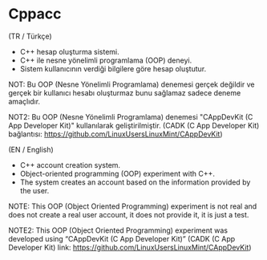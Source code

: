 # Cppacc

(TR / Türkçe)

* C++ hesap oluşturma sistemi.
* C++ ile nesne yönelimli programlama (OOP) deneyi.
* Sistem kullanıcının verdiği bilgilere göre hesap oluştutur.

NOT: Bu OOP (Nesne Yönelimli Programlama) denemesi gerçek değildir ve gerçek bir kullanıcı hesabı oluşturmaz bunu sağlamaz sadece deneme amaçlıdır.

NOT2: Bu OOP (Nesne Yönelimli Programlama) denemesi "CAppDevKit (C App Developer Kit)" kullanılarak geliştirilmiştir. (CADK (C App Developer Kit) bağlantısı: https://github.com/LinuxUsersLinuxMint/CAppDevKit)

(EN / English)

* C++ account creation system.
* Object-oriented programming (OOP) experiment with C++.
* The system creates an account based on the information provided by the user.

NOTE: This OOP (Object Oriented Programming) experiment is not real and does not create a real user account, it does not provide it, it is just a test.

NOTE2: This OOP (Object Oriented Programming) experiment was developed using “CAppDevKit (C App Developer Kit)” (CADK (C App Developer Kit) link: https://github.com/LinuxUsersLinuxMint/CAppDevKit)
